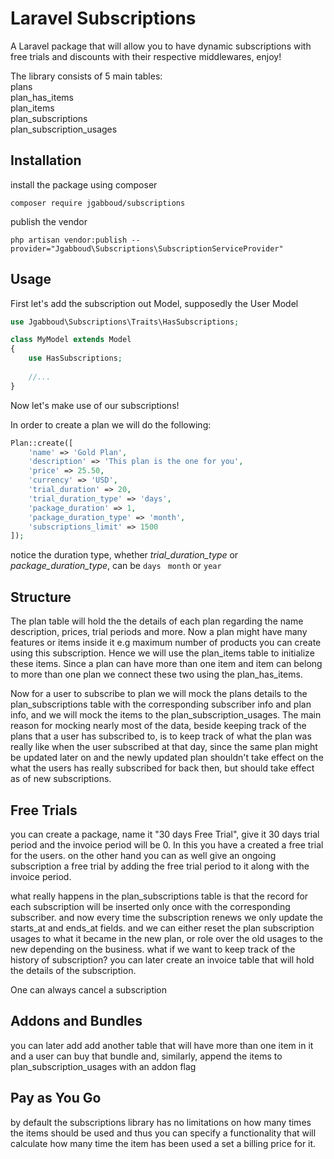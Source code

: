 # Laravel Subscriptions  
A Laravel package that will allow you to have dynamic subscriptions with free trials and discounts with their respective middlewares, enjoy!

The library consists of 5 main tables: <br>
plans <br>
plan_has_items <br>
plan_items <br>
plan_subscriptions <br>
plan_subscription_usages

## Installation
install the package using composer
```
composer require jgabboud/subscriptions
```

publish the vendor
 ```
 php artisan vendor:publish --provider="Jgabboud\Subscriptions\SubscriptionServiceProvider"
 ```

## Usage
First let's add the subscription out Model, supposedly the User Model 

```php
use Jgabboud\Subscriptions\Traits\HasSubscriptions;

class MyModel extends Model
{
    use HasSubscriptions;
    
    //...
}
```

Now let's make use of our subscriptions!

In order to create a plan we will do the following:
```php
Plan::create([
    'name' => 'Gold Plan',
    'description' => 'This plan is the one for you',
    'price' => 25.50,
    'currency' => 'USD',
    'trial_duration' => 20,
    'trial_duration_type' => 'days',
    'package_duration' => 1,
    'package_duration_type' => 'month',
    'subscriptions_limit' => 1500    
]);
```
notice the duration type, whether *trial_duration_type* or *package_duration_type*, can be `days` ` month` or `year`

## Structure
The plan table will hold the the details of each plan regarding the name description, prices, trial periods and more.
Now a plan might have many features or items inside it e.g  maximum number of products you can create using this subscription.
Hence we will use the plan_items table to initialize these items.
Since a plan can have more than one item and item can belong to more than one plan we connect these two using the plan_has_items.

Now for a user to subscribe to plan we will mock the plans details to the plan_subscriptions table with the corresponding subscriber
info and plan info, and we will mock the items to the plan_subscription_usages.
The main reason for mocking nearly most of the data, beside keeping track of the plans that a user has subscribed to, is to keep 
track of what the plan was really like when the user subscribed at that day, since the same plan might be updated later on 
and the newly updated plan shouldn't take effect on the what the users has really subscribed for back then, but should take effect
as of new subscriptions.

## Free Trials
you can create a package, name it "30 days Free Trial", give it 30 days trial period and the invoice period will be 0.
In this you have a created a free trial for the users.
on the other hand you can as well give an ongoing subscription a free trial by adding the free trial period to it along with the
invoice period.

what really happens in the plan_subscriptions table is that the record for each subscription will be inserted only once with the 
corresponding subscriber. and now every time the subscription renews we only update the starts_at and ends_at fields.
and we can either reset the plan subscription usages to what it became in the new plan, or role over the old usages to the new
depending on the business.
what if we want to keep track of the history of subscription? you can later create an invoice table that will hold the details of
the subscription. 

One can always cancel a subscription

## Addons and Bundles
you can later add add another table that will have more than one item in it and a user can buy that bundle and, similarly, 
append the items to plan_subscription_usages with an addon flag 

## Pay as You Go
by default the subscriptions library has no limitations on how many times the items should be used and thus you can specify 
a functionality that will calculate how many time the item has been used a set a billing price for it.


